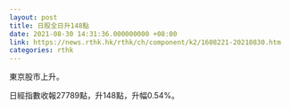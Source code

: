 ```yaml
---
layout: post
title: 日股全日升148點
date: 2021-08-30 14:31:36.000000000 +08:00
link: https://news.rthk.hk/rthk/ch/component/k2/1608221-20210830.htm
categories: rthk
---
```


東京股市上升。

日經指數收報27789點，升148點，升幅0.54%。
